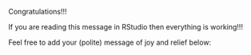 
Congratulations!!!

If you are reading this message in RStudio then everything is working!!!

Feel free to add your (polite) message of joy and relief below:

